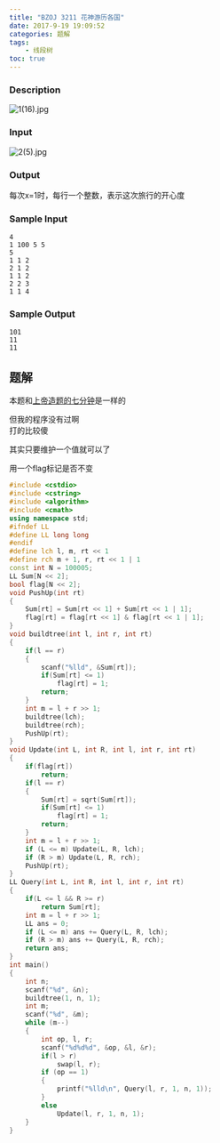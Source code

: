 ```yaml
---
title: "BZOJ 3211 花神游历各国"
date: 2017-9-19 19:09:52
categories: 题解
tags:
    - 线段树
toc: true
---
```


### Description
![1(16).jpg](https://i.loli.net/2017/09/19/59c0fb3aab2fe.jpg)  
<!--more-->
### Input
![2(5).jpg](https://i.loli.net/2017/09/19/59c0fb305a23a.jpg)  

### Output
每次x=1时，每行一个整数，表示这次旅行的开心度

### Sample Input
	4
	1 100 5 5
	5
	1 1 2
	2 1 2
	1 1 2
	2 2 3
	1 1 4

### Sample Output
	101
	11
	11

## 题解

本题和[上帝造题的七分钟](/2017/07/13/34/)是一样的  

但我的程序没有过啊  
打的比较傻  

其实只要维护一个值就可以了

用一个flag标记是否不变

```c++
#include <cstdio>
#include <cstring>
#include <algorithm>
#include <cmath>
using namespace std;
#ifndef LL
#define LL long long
#endif
#define lch l, m, rt << 1
#define rch m + 1, r, rt << 1 | 1
const int N = 100005;
LL Sum[N << 2];
bool flag[N << 2];
void PushUp(int rt)
{
	Sum[rt] = Sum[rt << 1] + Sum[rt << 1 | 1];
	flag[rt] = flag[rt << 1] & flag[rt << 1 | 1];
}
void buildtree(int l, int r, int rt)
{
	if(l == r)
	{
		scanf("%lld", &Sum[rt]);
		if(Sum[rt] <= 1)
			flag[rt] = 1;
		return;
	}
	int m = l + r >> 1;
	buildtree(lch);
	buildtree(rch);
	PushUp(rt);
}
void Update(int L, int R, int l, int r, int rt)
{
	if(flag[rt])
		return;
	if(l == r)
	{
		Sum[rt] = sqrt(Sum[rt]);
		if(Sum[rt] <= 1)
			flag[rt] = 1;
		return;
	}
	int m = l + r >> 1;
	if (L <= m) Update(L, R, lch);
	if (R > m) Update(L, R, rch);
	PushUp(rt);
}
LL Query(int L, int R, int l, int r, int rt)
{
	if(L <= l && R >= r)
		return Sum[rt];
	int m = l + r >> 1;
	LL ans = 0;
	if (L <= m) ans += Query(L, R, lch);
	if (R > m) ans += Query(L, R, rch);
	return ans;
}
int main()
{
	int n;
	scanf("%d", &n);
	buildtree(1, n, 1);
	int m;
	scanf("%d", &m);
	while (m--)
	{
		int op, l, r;
		scanf("%d%d%d", &op, &l, &r);
		if(l > r)
			swap(l, r);
		if (op == 1)
		{
			printf("%lld\n", Query(l, r, 1, n, 1));
		}
		else
			Update(l, r, 1, n, 1);
	}
}
```